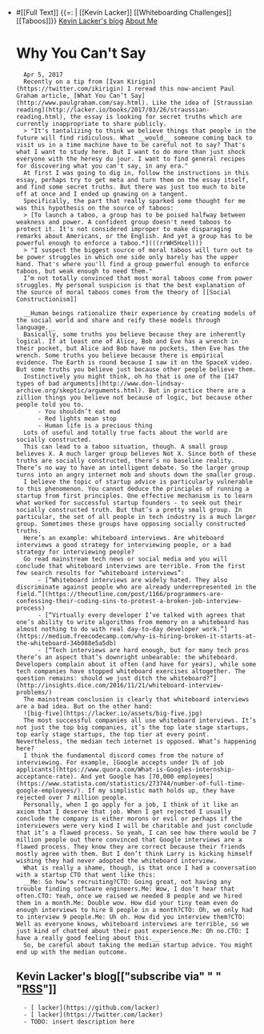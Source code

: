 - #[[Full Text]] {{=: | [[Kevin Lacker]] [[Whiteboarding Challenges]] [[Taboos]]}}
    [Kevin Lacker's blog](https://lacker.io/)
    [About Me](https://lacker.io/about/)
    # Why You Can't Say
        Apr 5, 2017
        Recently on a tip from [Ivan Kirigin](https://twitter.com/ikirigin) I reread this now-ancient Paul Graham article, [What You Can’t Say](http://www.paulgraham.com/say.html). Like the idea of [Straussian reading](http://lacker.io/books/2017/03/26/straussian-reading.html), the essay is looking for secret truths which are currently inappropriate to share publicly.
        > "It's tantalizing to think we believe things that people in the future will find ridiculous. What __would__ someone coming back to visit us in a time machine have to be careful not to say? That's what I want to study here. But I want to do more than just shock everyone with the heresy du jour. I want to find general recipes for discovering what you can't say, in any era."
        At first I was going to dig in, follow the instructions in this essay, perhaps try to get meta and turn them on the essay itself, and find some secret truths. But there was just too much to bite off at once and I ended up gnawing on a tangent.
        Specifically, the part that really sparked some thought for me was this hypothesis on the source of taboos:
        > [To launch a taboo, a group has to be poised halfway between weakness and power. A confident group doesn't need taboos to protect it. It's not considered improper to make disparaging remarks about Americans, or the English. And yet a group has to be powerful enough to enforce a taboo.*](((rrWH5Hxel)))
        > "I suspect the biggest source of moral taboos will turn out to be power struggles in which one side only barely has the upper hand. That's where you'll find a group powerful enough to enforce taboos, but weak enough to need them."
        I’m not totally convinced that most moral taboos come from power struggles. My personal suspicion is that the best explanation of the source of moral taboos comes from the theory of [[Social Constructionism]]
        
        __Human beings rationalize their experience by creating models of the social world and share and reify these models through language.__
        Basically, some truths you believe because they are inherently logical. If at least one of Alice, Bob and Eve has a wrench in their pocket, but Alice and Bob have no pockets, then Eve has the wrench. Some truths you believe because there is empirical evidence. The Earth is round because I saw it on the SpaceX video. But some truths you believe just because other people believe them.
        Instinctively you might think, oh ho that is one of the [147 types of bad arguments](http://www.don-lindsay-archive.org/skeptic/arguments.html). But in practice there are a zillion things you believe not because of logic, but because other people told you to.
            - You shouldn’t eat mud
            - Red lights mean stop
            - Human life is a precious thing
        Lots of useful and totally true facts about the world are socially constructed.
        This can lead to a taboo situation, though. A small group believes X. A much larger group believes Not X. Since both of these truths are socially constructed, there’s no baseline reality. There’s no way to have an intelligent debate. So the larger group turns into an angry internet mob and shouts down the smaller group.
        I believe the topic of startup advice is particularly vulnerable to this phenomenon. You cannot deduce the principles of running a startup from first principles. One effective mechanism is to learn what worked for successful startup founders - to seek out their socially constructed truth. But that’s a pretty small group. In particular, the set of all people in tech industry is a much larger group. Sometimes these groups have opposing socially constructed truths.
        Here’s an example: whiteboard interviews. Are whiteboard interviews a good strategy for interviewing people, or a bad strategy for interviewing people?
        Go read mainstream tech news or social media and you will conclude that whiteboard interviews are terrible. From the first few search results for “whiteboard interviews”:
            - [“Whiteboard interviews are widely hated. They also discriminate against people who are already underrepresented in the field.”](https://theoutline.com/post/1166/programmers-are-confessing-their-coding-sins-to-protest-a-broken-job-interview-process)
            - [“Virtually every developer I’ve talked with agrees that one’s ability to write algorithms from memory on a whiteboard has almost nothing to do with real day-to-day developer work.”](https://medium.freecodecamp.com/why-is-hiring-broken-it-starts-at-the-whiteboard-34b088e5a5db)
            - [“Tech interviews are hard enough, but for many tech pros there’s an aspect that’s downright unbearable: the whiteboard. Developers complain about it often (and have for years), while some tech companies have stopped whiteboard exercises altogether. The question remains: should we just ditch the whiteboard?”](http://insights.dice.com/2016/11/21/whiteboard-interview-problems/)
        The mainstream conclusion is clearly that whiteboard interviews are a bad idea. But on the other hand:
        ![big-five](https://lacker.io/assets/big-five.jpg)
        The most successful companies all use whiteboard interviews. It’s not just the top big companies, it’s the top late stage startups, top early stage startups, the top tier at every point. Nevertheless, the median tech internet is opposed. What’s happening here?
        I think the fundamental discord comes from the nature of interviewing. For example, [Google accepts under 1% of job applicants](https://www.quora.com/What-is-Googles-internship-acceptance-rate). And yet Google has [70,000 employees](https://www.statista.com/statistics/273744/number-of-full-time-google-employees/). If my simplistic math holds up, they have rejected over 7 million people.
        Personally, when I go apply for a job, I think of it like an axiom that I deserve that job. When I get rejected I usually conclude the company is either morons or evil or perhaps if the interviewers were very kind I will be charitable and just conclude that it’s a flawed process. So yeah, I can see how there would be 7 million people out there convinced that Google interviews are a flawed process. They know they are correct because their friends mostly agree with them. But I don’t think Larry is kicking himself wishing they had never adopted the whiteboard interview.
        What is really a shame, though, is that once I had a conversation with a startup CTO that went like this:
        __Me: So how’s recruiting?CTO: Going great, not having any trouble finding software engineers.Me: Wow, I don’t hear that often.CTO: Yeah, once we raised we needed 8 people and we hired them in a month.Me: Double wow. How did your tiny team even do enough interviews to hire 8 people in a month?CTO: Oh, we only had to interview 9 people.Me: Uh oh. How did you interview them?CTO: Well as everyone knows, whiteboard interviews are terrible, so we just kind of chatted about their past experience.Me: Oh no.CTO: I have a really good feeling about this.__
        So, be careful about taking the median startup advice. You might end up with the median outcome.
    ## Kevin Lacker's blog[["subscribe via" " " "[RSS](https://lacker.io/feed.xml)"]]
        - [ lacker](https://github.com/lacker)
        - [ lacker](https://twitter.com/lacker)
        - TODO: insert description here
